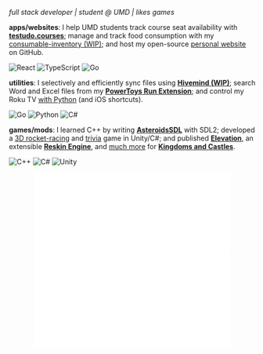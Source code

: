 _full stack developer | student @ UMD | likes games_

**apps/websites**:
I help UMD students track course seat availability with **[testudo.courses](https://github.com/DaDevFox/testudo-tracker)**; manage and track food consumption with my [consumable-inventory (WIP)](https://github.com/DaDevFox/consumable-inventory-mobile); and host my open-source [personal website](https://github.com/DaDevFox/PersonalWebsite) on GitHub.

![React](https://img.shields.io/badge/react-%2320232a.svg?style=for-the-badge&logo=react&logoColor=%2361DAFB)
![TypeScript](https://img.shields.io/badge/typescript-%23007ACC.svg?style=for-the-badge&logo=typescript&logoColor=white)
![Go](https://img.shields.io/badge/go-%2300ADD8.svg?style=for-the-badge&logo=go&logoColor=white)


**utilities**:
I selectively and efficiently sync files using **[Hivemind (WIP)](https://github.com/DaDevFox/Hivemind)**; search Word and Excel files from my **[PowerToys Run Extension](https://github.com/DaDevFox/Powertoys-Office-Search)**; and control my Roku TV [with Python](https://github.com/DaDevFox/RokuAutomation) (and iOS shortcuts).

![Go](https://img.shields.io/badge/go-%2300ADD8.svg?style=for-the-badge&logo=go&logoColor=white)
![Python](https://img.shields.io/badge/python-3670A0?style=for-the-badge&logo=python&logoColor=ffdd54)
![C#](https://img.shields.io/badge/c%23-%23239120.svg?style=for-the-badge&logo=csharp&logoColor=white)

**games/mods**:
I learned C++ by writing **[AsteroidsSDL](https://github.com/DaDevFox/AsteroidsSDL2)** with SDL2; developed a [3D rocket-racing](https://github.com/DaDevFox/SpaceRace) and [trivia](https://github.com/DaDevFox/TriviaGame) game in Unity/C#; and published **[Elevation](https://github.com/DaDevFox/KCMod_Elevation)**, an extensible **[Reskin Engine](https://github.com/DaDevFox/KC_ReskinEngine)**, and [much more](https://github.com/DaDevFox/KCMods) for **[Kingdoms and Castles](https://store.steampowered.com/app/569480/Kingdoms_and_Castles/)**. 

![C++](https://img.shields.io/badge/c++-%2300599C.svg?style=for-the-badge&logo=c%2B%2B&logoColor=white)
![C#](https://img.shields.io/badge/c%23-%23239120.svg?style=for-the-badge&logo=csharp&logoColor=white)
![Unity](https://img.shields.io/badge/unity-%23000000.svg?style=for-the-badge&logo=unity&logoColor=white)

<p align="center"><img src="/metrics.plugin.isocalendar.svg" alt="Metrics" width="400"><img src="/metrics.plugin.code.svg" alt="Metrics" width="400"></p>
